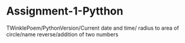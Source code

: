 # Assignment-1-Pytthon
TWinklePoem/PythonVersion/Current date and time/ radius to area of circle/name reverse/addition of two numbers 
